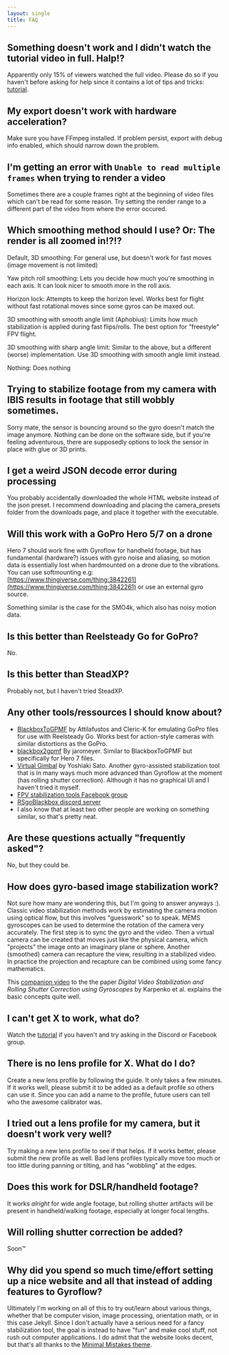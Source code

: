 ```yaml
---
layout: single
title: FAQ
---
```


## Something doesn't work and I didn't watch the tutorial video in full. Halp!?
Apparently only 15% of viewers watched the full video. Please do so if you haven't before asking for help since it contains a lot of tips and tricks: [tutorial](https://youtu.be/f4YD5pGmnxM). 

## My export doesn't work with hardware acceleration?
Make sure you have FFmpeg installed. If problem persist, export with debug info enabled, which should narrow down the problem.

## I'm getting an error with `Unable to read multiple frames` when trying to render a video
Sometimes there are a couple frames right at the beginning of video files which can't be read for some reason. Try setting the render range to a different part of the video from where the error occured.

## Which smoothing method should I use? Or: The render is all zoomed in!?!?
Default, 3D smoothing: For general use, but doesn't work for fast moves (image movement is not limited)

Yaw pitch roll smoothing: Lets you decide how much you're smoothing in each axis. It can look nicer to smooth more in the roll axis.

Horizon lock: Attempts to keep the horizon level. Works best for flight without fast rotational moves since some gyros can be maxed out.

3D smoothing with smooth angle limit (Aphobius): Limits how much stabilization is applied during fast flips/rolls. The best option for "freestyle" FPV flight.

3D smoothing with sharp angle limit: Similar to the above, but a different (worse) implementation. Use 3D smoothing with smooth angle limit instead.

Nothing: Does nothing

## Trying to stabilize footage from my camera with IBIS results in footage that still wobbly sometimes.
Sorry mate, the sensor is bouncing around so the gyro doesn't match the image anymore. Nothing can be done on the software side, but if you're feeling adventurous, there are supposedly options to lock the sensor in place with glue or 3D prints.





## I get a weird JSON decode error during processing
You probably accidentally downloaded the whole HTML website instead of the json preset. I recommend downloading and placing the camera_presets folder from the downloads page, and place it together with the executable.

## Will this work with a GoPro Hero 5/7 on a drone
Hero 7 should work fine with Gyroflow for handheld footage, but has fundamental (hardware?) issues with gyro noise and aliasing, so motion data is essentially lost when hardmounted on a drone due to the vibrations. You can use softmounting e.g: [https://www.thingiverse.com/thing:3842261](https://www.thingiverse.com/thing:3842261) or use an external gyro source.

Something similar is the case for the SMO4k, which also has noisy motion data.


## Is this better than Reelsteady Go for GoPro?
No.

## Is this better than SteadXP?
Probably not, but I haven't tried SteadXP.

## Any other tools/ressources I should know about?
* [BlackboxToGPMF](https://github.com/Cleric-K/BlackboxToGPMF/tree/gui) by Attilafustos and Cleric-K for emulating GoPro files for use with Reelsteady Go. Works best for action-style cameras with similar distortions as the GoPro.
* [blackbox2gpmf](https://github.com/jaromeyer/blackbox2gpmf) By jaromeyer. Similar to BlackboxToGPMF but specifically for Hero 7 files.
* [Virtual Gimbal](https://github.com/yossato/virtualGimbal) by Yoshiaki Sato. Another gyro-assisted stabilization tool that is in many ways much more advanced than Gyroflow at the moment (has rolling shutter correction). Although it has no graphical UI and I haven't tried it myself.
* [FPV stabilization tools Facebook group](https://www.facebook.com/groups/fpvtools)
* [RSgoBlackbox discord server](https://discord.gg/2He3XTjtpt)
* I also know that at least two other people are working on something similar, so that's pretty neat.

## Are these questions actually "frequently asked"?
No, but they could be.

## How does gyro-based image stabilization work?
Not sure how many are wondering this, but I'm going to answer anyways :). Classic video stabilization methods work by estimating the camera motion using optical flow, but this involves "guesswork" so to speak.
MEMS gyroscopes can be used to determine the rotation of the camera very accurately. The first step is to sync the gyro and the video. Then a virtual camera can be created that moves just like the physical camera, which "projects" the image onto an imaginary plane or sphere. Another (smoothed) camera can recapture the view, resulting in a stabilized video. In practice the projection and recapture can be combined using some fancy mathematics. 

This [companion video](https://youtu.be/I54X4NRuB-Q) to the the paper _Digital Video Stabilization and Rolling Shutter Correction using Gyroscopes_ by Karpenko et al. explains the basic concepts quite well. 

## I can't get X to work, what do?
Watch the [tutorial](https://www.youtube.com/watch?v=f4YD5pGmnxM) if you haven't and try asking in the Discord or Facebook group.

## There is no lens profile for X. What do I do?
Create a new lens profile by following the guide. It only takes a few minutes. If it works well, please submit it to be added as a default profile so others can use it.
Since you can add a name to the profile, future users can tell who the awesome calibrator was.

## I tried out a lens profile for my camera, but it doesn't work very well?
Try making a new lens profile to see if that helps. If it works better, please submit the new profile as well. Bad lens profiles typically move too much or too little during panning or tilting, and has "wobbling" at the edges.

## Does this work for DSLR/handheld footage?
It works *alright* for wide angle footage, but rolling shutter artifacts will be present in handheld/walking footage, especially at longer focal lengths.

## Will rolling shutter correction be added?
Soon™

## Why did you spend so much time/effort setting up a nice website and all that instead of adding features to Gyroflow?
Ultimately I'm working on all of this to try out/learn about various things, whether that be computer vision, image processing, orientation math, or in this case Jekyll. Since I don't actually have a serious need for a fancy stabilization tool, the goal is instead to have "fun" and make cool stuff, not rush out computer applications. I do admit that the website looks decent, but that's all thanks to the [Minimal Mistakes theme](https://mmistakes.github.io/minimal-mistakes/).
